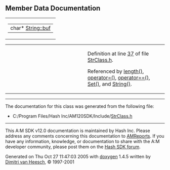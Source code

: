## Member Data Documentation

<span id="cb7e52b21171fb9a53b498202607f0bd" class="anchor"></span>

<table class="mdTable" data-cellpadding="2" data-cellspacing="0">
<colgroup>
<col style="width: 100%" />
</colgroup>
<tbody>
<tr>
<td class="mdRow"><table data-cellpadding="0" data-cellspacing="0" data-border="0">
<tbody>
<tr>
<td class="md" data-nowrap="" data-valign="top">char* <a href="classString.md#cb7e52b21171fb9a53b498202607f0bd" class="el">String::buf</a></td>
</tr>
</tbody>
</table></td>
</tr>
</tbody>
</table>

<table data-cellspacing="5" data-cellpadding="0" data-border="0">
<colgroup>
<col style="width: 50%" />
<col style="width: 50%" />
</colgroup>
<tbody>
<tr>
<td> </td>
<td><p>Definition at line <a href="StrClass_8h-source.md#l00037" class="el">37</a> of file <a href="StrClass_8h-source.md" class="el">StrClass.h</a>.</p>
<p>Referenced by <a href="StrClass_8h-source.md#l00258" class="el">length()</a>, <a href="StrClass_8h-source.md#l00273" class="el">operator=()</a>, <a href="StrClass_8h-source.md#l00294" class="el">operator==()</a>, <a href="StrClass_8h-source.md#l00283" class="el">Set()</a>, and <a href="StrClass_8h-source.md#l00154" class="el">String()</a>.</p></td>
</tr>
</tbody>
</table>

------------------------------------------------------------------------

The documentation for this class was generated from the following file:

- C:/Program Files/Hash Inc/AM120SDK/Include/<a href="StrClass_8h-source.md" class="el">StrClass.h</a>

------------------------------------------------------------------------

<span class="small">This A:M SDK v12.0 documentation is maintained by Hash Inc. Please address any comments concerning this documentation to [AMReports](http://www.hash.com/reports). If you have any information, knowledge, or documentation to share with the A:M developer community, please post them on the [Hash SDK forum](http://www.hash.com/forums/index.php?showforum=11).</span>

Generated on Thu Oct 27 11:47:03 2005 with [<span class="image placeholder" original-image-src="doxygen.png" original-image-title="" height="45" width="100" align="middle" border="0">doxygen</span>](http://www.doxygen.org/index.html) 1.4.5 written by [Dimitri van Heesch](mailto:dimitri@stack.nl), © 1997-2001
